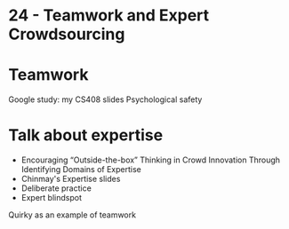 # 24 - Teamwork and Expert Crowdsourcing

# Teamwork
Google study: my CS408 slides
Psychological safety

# Talk about expertise

- Encouraging “Outside-the-box” Thinking in Crowd Innovation Through Identifying Domains of Expertise
- Chinmay's Expertise slides
- Deliberate practice
- Expert blindspot


Quirky as an example of teamwork